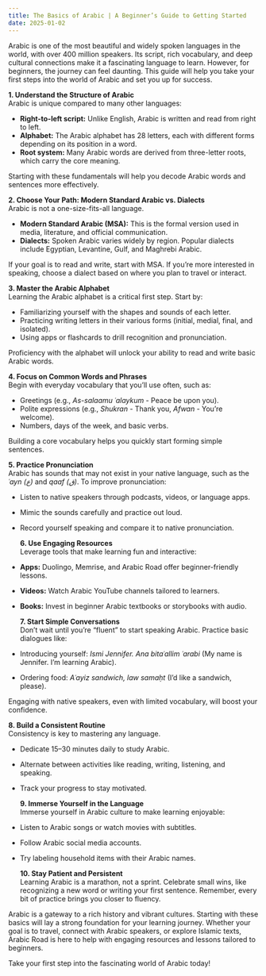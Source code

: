 ```yaml
---
title: The Basics of Arabic | A Beginner’s Guide to Getting Started
date: 2025-01-02
---
```


Arabic is one of the most beautiful and widely spoken languages in the world, with over 400 million speakers. Its script, rich vocabulary, and deep cultural connections make it a fascinating language to learn. However, for beginners, the journey can feel daunting. This guide will help you take your first steps into the world of Arabic and set you up for success.

**1. Understand the Structure of Arabic**  
Arabic is unique compared to many other languages:

- **Right-to-left script:** Unlike English, Arabic is written and read from right to left.
- **Alphabet:** The Arabic alphabet has 28 letters, each with different forms depending on its position in a word.
- **Root system:** Many Arabic words are derived from three-letter roots, which carry the core meaning.

Starting with these fundamentals will help you decode Arabic words and sentences more effectively.

**2. Choose Your Path: Modern Standard Arabic vs. Dialects**  
Arabic is not a one-size-fits-all language.

- **Modern Standard Arabic (MSA):** This is the formal version used in media, literature, and official communication.
- **Dialects:** Spoken Arabic varies widely by region. Popular dialects include Egyptian, Levantine, Gulf, and Maghrebi Arabic.

If your goal is to read and write, start with MSA. If you’re more interested in speaking, choose a dialect based on where you plan to travel or interact.

**3. Master the Arabic Alphabet**  
Learning the Arabic alphabet is a critical first step. Start by:

- Familiarizing yourself with the shapes and sounds of each letter.
- Practicing writing letters in their various forms (initial, medial, final, and isolated).
- Using apps or flashcards to drill recognition and pronunciation.

Proficiency with the alphabet will unlock your ability to read and write basic Arabic words.

**4. Focus on Common Words and Phrases**  
Begin with everyday vocabulary that you’ll use often, such as:

- Greetings (e.g., _As-salaamu ʿalaykum_ - Peace be upon you).
- Polite expressions (e.g., _Shukran_ - Thank you, _Afwan_ - You’re welcome).
- Numbers, days of the week, and basic verbs.

Building a core vocabulary helps you quickly start forming simple sentences.

**5. Practice Pronunciation**  
Arabic has sounds that may not exist in your native language, such as the _ʿayn (ع)_ and _qaaf (ق)_. To improve pronunciation:

- Listen to native speakers through podcasts, videos, or language apps.
- Mimic the sounds carefully and practice out loud.
- Record yourself speaking and compare it to native pronunciation.

  **6. Use Engaging Resources**  
  Leverage tools that make learning fun and interactive:

- **Apps:** Duolingo, Memrise, and Arabic Road offer beginner-friendly lessons.
- **Videos:** Watch Arabic YouTube channels tailored to learners.
- **Books:** Invest in beginner Arabic textbooks or storybooks with audio.

  **7. Start Simple Conversations**  
  Don’t wait until you’re “fluent” to start speaking Arabic. Practice basic dialogues like:

- Introducing yourself: _Ismi Jennifer. Ana bitaʿallim ʿarabi_ (My name is Jennifer. I’m learning Arabic).
- Ordering food: _Aʿayiz sandwich, law samaḥt_ (I’d like a sandwich, please).

Engaging with native speakers, even with limited vocabulary, will boost your confidence.

**8. Build a Consistent Routine**  
Consistency is key to mastering any language.

- Dedicate 15–30 minutes daily to study Arabic.
- Alternate between activities like reading, writing, listening, and speaking.
- Track your progress to stay motivated.

  **9. Immerse Yourself in the Language**  
  Immerse yourself in Arabic culture to make learning enjoyable:

- Listen to Arabic songs or watch movies with subtitles.
- Follow Arabic social media accounts.
- Try labeling household items with their Arabic names.

  **10. Stay Patient and Persistent**  
  Learning Arabic is a marathon, not a sprint. Celebrate small wins, like recognizing a new word or writing your first sentence. Remember, every bit of practice brings you closer to fluency.

Arabic is a gateway to a rich history and vibrant cultures. Starting with these basics will lay a strong foundation for your learning journey. Whether your goal is to travel, connect with Arabic speakers, or explore Islamic texts, Arabic Road is here to help with engaging resources and lessons tailored to beginners.

Take your first step into the fascinating world of Arabic today!
